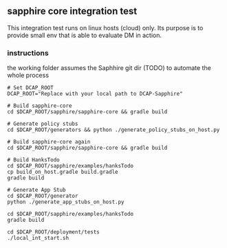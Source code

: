 ## sapphire core integration test
This integration test runs on linux hosts (cloud) only.
Its purpose is to provide small env that is able to evaluate DM in action.

### instructions
the working folder assumes the Saphhire git dir
(TODO) to automate the whole process
```
# Set DCAP_ROOT
DCAP_ROOT="Replace with your local path to DCAP-Sapphire"

# Build sapphire-core
cd $DCAP_ROOT/sapphire/sapphire-core && gradle build

# Generate policy stubs
cd $DCAP_ROOT/generators && python ./generate_policy_stubs_on_host.py

# Build sapphire-core again
cd $DCAP_ROOT/sapphire/sapphire-core && gradle build

# Build HanksTodo
cd $DCAP_ROOT/sapphire/examples/hanksTodo
cp build_on_host.gradle build.gradle
gradle build

# Generate App Stub
cd $DCAP_ROOT/generator
python ./generate_app_stubs_on_host.py

cd $DCAP_ROOT/sapphire/examples/hanksTodo
gradle build

cd $DCAP_ROOT/deployment/tests
./local_int_start.sh
```

